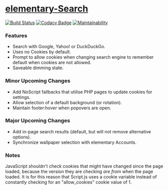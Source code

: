 # [elementary-Search](https://labs.eustasy.org/elementary-Search/)

[![Build Status](https://travis-ci.org/eustasy/elementary-Search.svg?branch=master)](https://travis-ci.org/eustasy/elementary-Search)
[![Codacy Badge](https://api.codacy.com/project/badge/Grade/60bde73a651e4e05ae52039c36b62021)](https://www.codacy.com/app/lewisgoddard/elementary-Search?utm_source=github.com&amp;utm_medium=referral&amp;utm_content=eustasy/elementary-Search&amp;utm_campaign=Badge_Grade)
[![Maintainability](https://api.codeclimate.com/v1/badges/8c45097804db5baff3b5/maintainability)](https://codeclimate.com/github/eustasy/elementary-Search/maintainability)

### Features
- Search with Google, Yahoo! or DuckDuckGo.
- Uses no Cookies by default.
- Prompt to allow cookies when changing search engine to remember default when cookies are not allowed.
- Saveable dimming state.

### Minor Upcoming Changes
- Add NoScript fallbacks that utilise PHP pages to update cookies for settings.
- Allow selection of a default background (or rotation).
- Maintain footer:hover when popovers are open.

### Major Upcoming Changes
- Add in-page search results (default, but will not remove alternative options).
- Synchronize wallpaper selection with elementary Accounts.

### Notes
JavaScript shouldn't check cookies that might have changed since the page loaded, because the version they are checking _are from_ when the page loaded. It is for this reason that Script.js uses a cookie variable instead of constantly checking for an "allow_cookies" cookie value of 1.
